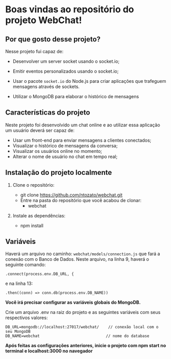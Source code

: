 
# Boas vindas ao repositório do projeto WebChat!

## Por que gosto desse projeto?

Nesse projeto fui capaz de:

- Desenvolver um server socket usando o socket.io;

- Emitir eventos personalizados usando o socket.io;

- Usar o pacote `socket.io` do Node.js para criar aplicações que trafeguem mensagens através de sockets.

- Utilizar o MongoDB para elaborar o histórico de mensagens

## Características do projeto
Neste projeto foi desenvolvido um chat online e ao utilizar essa aplicação um usuário deverá ser capaz de:

 - Usar um front-end para enviar mensagens a clientes conectados;
 - Visualizar o histórico de mensagens da conversa;
 - Visualizar os usuários online no momento;
 - Alterar o nome de usuário no chat em tempo real;

## Instalação do projeto localmente

1. Clone o repositório:

   - git clone https://github.com/ntozato/webchat.git
   - Entre na pasta do repositório que você acabou de clonar:
     - webchat

2. Instale as dependências:
   
   - npm install

## Variáveis

Haverá um arquivo no caminho: `webchat/models/connection.js` que fará a conexão com o Banco de Dados. Neste arquivo, na linha 9, haverá o seguinte comando:

`.connect(process.env.DB_URL, {`

e na linha 13:

`.then((conn) => conn.db(process.env.DB_NAME))`

**Você irá precisar configurar as variáveis globais do MongoDB.**

Crie um arquivo .env na raiz do projeto e as seguintes variáveis com seus respectivos valores:

```
DB_URL=mongodb://localhost:27017/webchat/    // conexão local com o seu MongoDB
DB_NAME=webchat                             // nome do database
```

**Após feitas as configurações anteriores, inicie o projeto com npm start no terminal e localhost:3000 no navegador**
